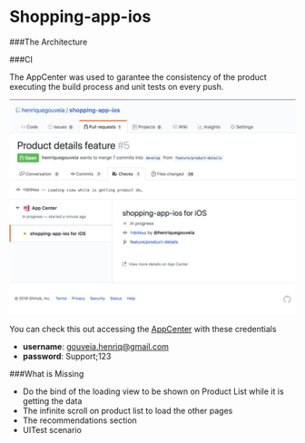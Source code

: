 # Shopping-app-ios

###The Architecture



###CI

The AppCenter was used to garantee the consistency of the product executing the build process and unit tests on every push.

![AppCenter](screenshots/appcenter.png)

You can check this out accessing the [AppCenter](https://appcenter.ms/users/hgouveia/apps/shopping-app-ios/build/branches/develop/) with these credentials


* **username**: gouveia.henriq@gmail.com
* **password**: Support;123

###What is Missing

* Do the bind of the loading view to be shown on Product List while it is getting the data
* The infinite scroll on product list to load the other pages
* The recommendations section
* UITest scenario 